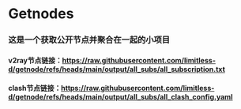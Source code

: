 # Getnodes
### 这是一个获取公开节点并聚合在一起的小项目
#### v2ray节点链接：<https://raw.githubusercontent.com/limitless-d/getnode/refs/heads/main/output/all_subs/all_subscription.txt>
#### clash节点链接：<https://raw.githubusercontent.com/limitless-d/getnode/refs/heads/main/output/all_subs/all_clash_config.yaml>

